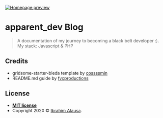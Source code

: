 <a href="https://www.apparentdev.com/"><img src="https://res.cloudinary.com/onekioskcloud/image/upload/v1582977553/nydw9rcfqkwoy8q1fuwe.png" alt="Homepage preview"></a>

# apparent_dev Blog

> A documentation of my journey to becoming a black belt developer :). My stack: Javascript & PHP 

## Credits

- gridsome-starter-bleda template by [cossssmin](https://github.com/cossssmin)
- README.md guide by [fvcproductions](https://gist.github.com/fvcproductions)

## License

- **[MIT license](http://opensource.org/licenses/mit-license.php)**
- Copyright 2020 © <a href="https://tosinibrahim96.github.io/Resume/" target="_blank">Ibrahim Alausa</a>.
